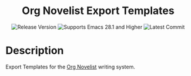 <div align="center">

# Org Novelist Export Templates

![Release Version](https://img.shields.io/github/tag/sympodius/org-novelist-export-templates.svg?style=flat-square&label=release&color=58839b)
![Supports Emacs 28.1 and Higher](https://img.shields.io/badge/Supports-Emacs_28.1_and_Higher-blueviolet.svg?style=flat-square&logo=GNU%20Emacs&logoColor=white)
![Latest Commit](https://img.shields.io/github/last-commit/sympodius/org-novelist-export-templates/main?style=flat-square)

</div>


# Description
Export Templates for the [Org Novelist](https://github.com/sympodius/org-novelist/) writing system.
